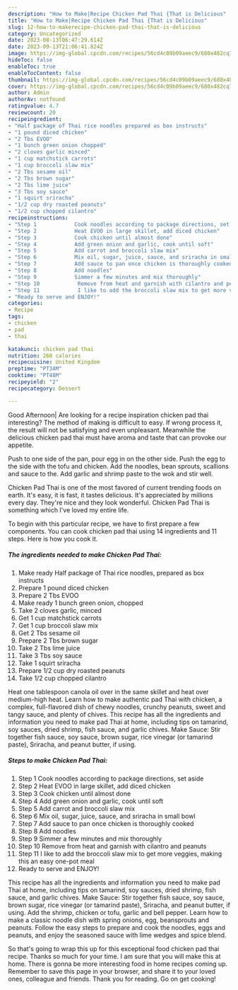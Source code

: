```yaml
---
description: "How to Make|Recipe Chicken Pad Thai {That is Delicious"
title: "How to Make|Recipe Chicken Pad Thai {That is Delicious"
slug: 12-how-to-makerecipe-chicken-pad-thai-that-is-delicious
category: Uncategorized
date: 2023-08-13T06:47:29.614Z
date: 2023-09-13T21:06:41.824Z
image: https://img-global.cpcdn.com/recipes/56cd4c09b09aeec9/680x482cq70/chicken-pad-thai-recipe-main-photo.jpg
hideToc: false
enableToc: true
enableTocContent: false
thumbnail: https://img-global.cpcdn.com/recipes/56cd4c09b09aeec9/680x482cq70/chicken-pad-thai-recipe-main-photo.jpg
cover: https://img-global.cpcdn.com/recipes/56cd4c09b09aeec9/680x482cq70/chicken-pad-thai-recipe-main-photo.jpg
author: Admin
authorAv: notfound
ratingvalue: 4.7
reviewcount: 20
recipeingredient:
- "Half package of Thai rice noodles prepared as box instructs"
- "1 pound diced chicken"
- "2 Tbs EVOO"
- "1 bunch green onion chopped"
- "2 cloves garlic minced"
- "1 cup matchstick carrots"
- "1 cup broccoli slaw mix"
- "2 Tbs sesame oil"
- "2 Tbs brown sugar"
- "2 Tbs lime juice"
- "3 Tbs soy sauce"
- "1 squirt sriracha"
- "1/2 cup dry roasted peanuts"
- "1/2 cup chopped cilantro"
recipeinstructions:
- "Step 1            Cook noodles according to package directions, set aside"
- "Step 2            Heat EVOO in large skillet, add diced chicken"
- "Step 3            Cook chicken until almost done"
- "Step 4            Add green onion and garlic, cook until soft"
- "Step 5            Add carrot and broccoli slaw mix"
- "Step 6            Mix oil, sugar, juice, sauce, and sriracha in small bowl"
- "Step 7            Add sauce to pan once chicken is thoroughly cooked"
- "Step 8            Add noodles"
- "Step 9            Simmer a few minutes and mix thoroughly"
- "Step 10            Remove from heat and garnish with cilantro and peanuts"
- "Step 11            I like to add the broccoli slaw mix to get more veggies, making this an easy one-pot meal"
- "Ready to serve and ENJOY!"
categories:
- Recipe
tags:
- chicken
- pad
- thai

katakunci: chicken pad thai 
nutrition: 260 calories
recipecuisine: United Kingdom
preptime: "PT34M"
cooktime: "PT48M"
recipeyield: "2"
recipecategory: Dessert

---
```



Good Afternoon| Are looking for a recipe inspiration chicken pad thai interesting? The method of making is difficult to easy. If wrong process it, the result will not be satisfying and even unpleasant. Meanwhile the delicious chicken pad thai must have aroma and taste that can provoke our appetite.





Push to one side of the pan, pour egg in on the other side. Push the egg to the side with the tofu and chicken. Add the noodles, bean sprouts, scallions and sauce to the. Add garlic and shrimp paste to the wok and stir well.

Chicken Pad Thai is one of the most favored of current trending foods on earth. It's easy, it is fast, it tastes delicious. It's appreciated by millions every day. They're nice and they look wonderful. Chicken Pad Thai is something which I've loved my entire life.


To begin with this particular recipe, we have to first prepare a few components. You can cook chicken pad thai using 14 ingredients and 11 steps. Here is how you cook it.

<!--inarticleads1-->

##### The ingredients needed to make Chicken Pad Thai:

1. Make ready Half package of Thai rice noodles, prepared as box instructs
1. Prepare 1 pound diced chicken
1. Prepare 2 Tbs EVOO
1. Make ready 1 bunch green onion, chopped
1. Take 2 cloves garlic, minced
1. Get 1 cup matchstick carrots
1. Get 1 cup broccoli slaw mix
1. Get 2 Tbs sesame oil
1. Prepare 2 Tbs brown sugar
1. Take 2 Tbs lime juice
1. Take 3 Tbs soy sauce
1. Take 1 squirt sriracha
1. Prepare 1/2 cup dry roasted peanuts
1. Take 1/2 cup chopped cilantro


Heat one tablespoon canola oil over in the same skillet and heat over medium-high heat. Learn how to make authentic pad Thai with chicken, a complex, full-flavored dish of chewy noodles, crunchy peanuts, sweet and tangy sauce, and plenty of chives. This recipe has all the ingredients and information you need to make pad Thai at home, including tips on tamarind, soy sauces, dried shrimp, fish sauce, and garlic chives. Make Sauce: Stir together fish sauce, soy sauce, brown sugar, rice vinegar (or tamarind paste), Sriracha, and peanut butter, if using. 

<!--inarticleads2-->

##### Steps to make Chicken Pad Thai:

1. Step 1            Cook noodles according to package directions, set aside
1. Step 2            Heat EVOO in large skillet, add diced chicken
1. Step 3            Cook chicken until almost done
1. Step 4            Add green onion and garlic, cook until soft
1. Step 5            Add carrot and broccoli slaw mix
1. Step 6            Mix oil, sugar, juice, sauce, and sriracha in small bowl
1. Step 7            Add sauce to pan once chicken is thoroughly cooked
1. Step 8            Add noodles
1. Step 9            Simmer a few minutes and mix thoroughly
1. Step 10            Remove from heat and garnish with cilantro and peanuts
1. Step 11            I like to add the broccoli slaw mix to get more veggies, making this an easy one-pot meal
1. Ready to serve and ENJOY!

This recipe has all the ingredients and information you need to make pad Thai at home, including tips on tamarind, soy sauces, dried shrimp, fish sauce, and garlic chives. Make Sauce: Stir together fish sauce, soy sauce, brown sugar, rice vinegar (or tamarind paste), Sriracha, and peanut butter, if using. Add the shrimp, chicken or tofu, garlic and bell pepper. Learn how to make a classic noodle dish with spring onions, egg, beansprouts and peanuts. Follow the easy steps to prepare and cook the noodles, eggs and peanuts, and enjoy the seasoned sauce with lime wedges and spice blend. 

So that's going to wrap this up for this exceptional food chicken pad thai recipe. Thanks so much for your time. I am sure that you will make this at home. There is gonna be more interesting food in home recipes coming up. Remember to save this page in your browser, and share it to your loved ones, colleague and friends. Thank you for reading. Go on get cooking!
